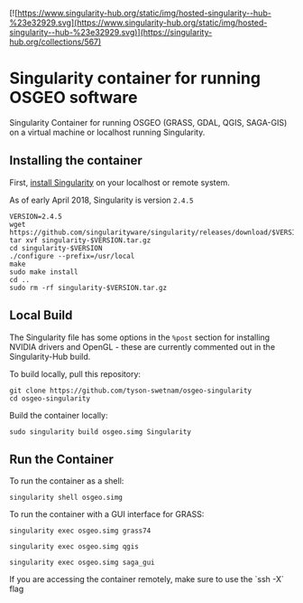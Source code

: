 [![https://www.singularity-hub.org/static/img/hosted-singularity--hub-%23e32929.svg](https://www.singularity-hub.org/static/img/hosted-singularity--hub-%23e32929.svg)](https://singularity-hub.org/collections/567)

# Singularity container for running OSGEO software
Singularity Container for running OSGEO (GRASS, GDAL, QGIS, SAGA-GIS) on a virtual machine or localhost running Singularity.

## Installing the container

First, [install Singularity](https://singularity.lbl.gov/install-linux) on your localhost or remote system. 

As of early April 2018, Singularity is version `2.4.5`

```
VERSION=2.4.5
wget https://github.com/singularityware/singularity/releases/download/$VERSION/singularity-$VERSION.tar.gz
tar xvf singularity-$VERSION.tar.gz
cd singularity-$VERSION
./configure --prefix=/usr/local
make
sudo make install
cd ..
sudo rm -rf singularity-$VERSION.tar.gz
```

## Local Build

The Singularity file has some options in the `%post` section for installing NVIDIA drivers and OpenGL - these are currently commented out in the Singularity-Hub build.

To build locally, pull this repository:

```
git clone https://github.com/tyson-swetnam/osgeo-singularity
cd osgeo-singularity
```

Build the container locally:

```
sudo singularity build osgeo.simg Singularity
```

## Run the Container

To run the container as a shell:

```
singularity shell osgeo.simg
```

To run the container with a GUI interface for GRASS:

```
singularity exec osgeo.simg grass74
```

```
singularity exec osgeo.simg qgis
```

```
singularity exec osgeo.simg saga_gui
```

<aside class="notice">
If you are accessing the container remotely, make sure to use the `ssh -X` flag
</aside>
